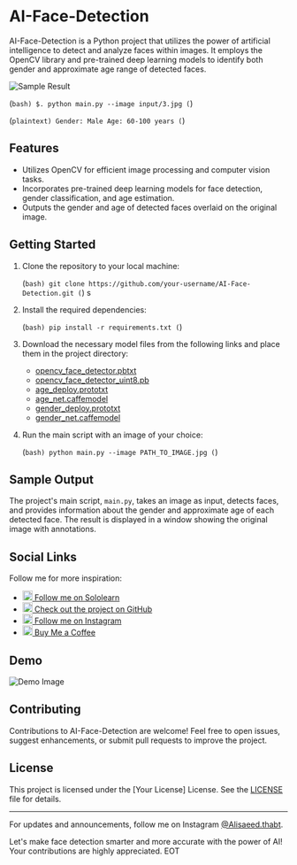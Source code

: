 # AI-Face-Detection

AI-Face-Detection is a Python project that utilizes the power of artificial intelligence to detect and analyze faces within images. It employs the OpenCV library and pre-trained deep learning models to identify both gender and approximate age range of detected faces.

![Sample Result](https://developer.bmde-labs.com/storage/article_images/dMk6gvY8IpyFZAQNYaOMiecCXQK5DiwnfzltPIsc.png)

   (```bash)
   $. python main.py --image input/3.jpg
   (```)

   
   (```plaintext)
      Gender: Male
      Age: 60-100 years
   (```)
## Features

- Utilizes OpenCV for efficient image processing and computer vision tasks.
- Incorporates pre-trained deep learning models for face detection, gender classification, and age estimation.
- Outputs the gender and age of detected faces overlaid on the original image.

## Getting Started

1. Clone the repository to your local machine:

   (```bash)
   git clone https://github.com/your-username/AI-Face-Detection.git
   (```)
s
2. Install the required dependencies:

   (```bash)
   pip install -r requirements.txt
   (```)

3. Download the necessary model files from the following links and place them in the project directory:

   - [opencv_face_detector.pbtxt](model_links/opencv_face_detector.pbtxt)
   - [opencv_face_detector_uint8.pb](model_links/opencv_face_detector_uint8.pb)
   - [age_deploy.prototxt](model_links/age_deploy.prototxt)
   - [age_net.caffemodel](model_links/age_net.caffemodel)
   - [gender_deploy.prototxt](model_links/gender_deploy.prototxt)
   - [gender_net.caffemodel](model_links/gender_net.caffemodel)

4. Run the main script with an image of your choice:

   (```bash)
   python main.py --image PATH_TO_IMAGE.jpg
   (```)

## Sample Output

The project's main script, `main.py`, takes an image as input, detects faces, and provides information about the gender and approximate age of each detected face. The result is displayed in a window showing the original image with annotations.

## Social Links

Follow me for more inspiration:


- <a href="https://www.sololearn.com/profile/26555651" target="_blank"><img src="https://blob.sololearn.com/avatars/sololearn.png" alt="Sololearn" width="18" height="18"> Follow me on Sololearn</a>
- <a href="https://github.com/MAS-RA/paint-web-app" target="_blank"><img src="https://github.com/fluidicon.png" alt="GitHub" width="18" height="18"> Check out the project on GitHub</a>
- <a href="https://www.instagram.com/alisaeed.thabt/" target="_blank"><img src="https://www.instagram.com/static/images/ico/favicon-192.png/68d99ba29cc8.png" alt="Instagram" width="18" height="18"> Follow me on Instagram</a>
- <a href="https://www.buymeacoffee.com/AliSaeedThabt" target="_blank"><img src="https://image-link-to-coffee-icon" alt="Buy Me a Coffee" width="18" height="18"> Buy Me a Coffee</a>


## Demo

![Demo Image](https://developer.bmde-labs.com/storage/article_images/d916y4TG7rIrYt05x391jbvPtn8rPAJ2RJNAjpqh.png)

## Contributing

Contributions to AI-Face-Detection are welcome! Feel free to open issues, suggest enhancements, or submit pull requests to improve the project.

## License

This project is licensed under the [Your License] License. See the [LICENSE](LICENSE) file for details.

---

For updates and announcements, follow me on Instagram [@Alisaeed.thabt](https://www.instagram.com/alisaeed.thabt/). 

Let's make face detection smarter and more accurate with the power of AI! Your contributions are highly appreciated.
EOT
